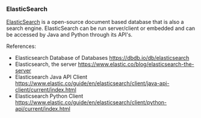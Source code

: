 ### ElasticSearch

[ElasticSearch](https://www.elastic.co/) is a open-source document based database that is also a search engine. ElasticSearch can be run server/client or embedded and can be accessed by Java and Python through its API's.

References:
- Elasticsearch Database of Databases https://dbdb.io/db/elasticsearch
- Elasticsearch, the server https://www.elastic.co/blog/elasticsearch-the-server
- Elasticsearch Java API Client https://www.elastic.co/guide/en/elasticsearch/client/java-api-client/current/index.html
- Elasticsearch Python Client https://www.elastic.co/guide/en/elasticsearch/client/python-api/current/index.html
